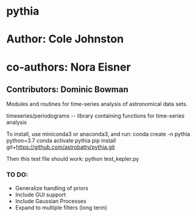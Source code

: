 # pythia
# Author: Cole Johnston
# co-authors: Nora Eisner

## Contributors: Dominic Bowman


Modules and routines for time-series analysis of astronomical data sets.


timeseries/periodograms -- library containing functions for time-series analysis

To install, use miniconda3 or anaconda3, and run:
        conda create -n pythia python=3.7
        conda activate pythia
        pip install git+https://github.com/astrobatty/pythia.git

Then this test file should work:
        python test_kepler.py


### TO DO:
  - Generalize handling of priors
  - Include GUI support
  - Include Gaussian Processes
  - Expand to multiple filters (long term)
